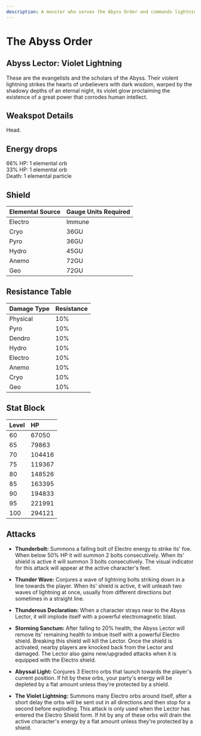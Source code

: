 ```yaml
---
description: A monster who serves the Abyss Order and commands lightning while singing the praises of the darkness..
---
```


# The Abyss Order

## Abyss Lector: Violet Lightning

These are the evangelists and the scholars of the Abyss. Their violent lightning strikes the hearts of unbelievers with dark wisdom, warped by the shadowy depths of an eternal night, its violet glow proclaiming the existence of a great power that corrodes human intellect.

## Weakspot Details

Head. 

## Energy drops

66% HP: 1 elemental orb  
33% HP: 1 elemental orb  
Death: 1 elemental particle  

## Shield

| Elemental Source | Gauge Units Required |
| :--- | :--- |
| Electro | Immune |
| Cryo | 36GU |
| Pyro | 36GU |
| Hydro | 45GU |
| Anemo | 72GU |
| Geo | 72GU |

## Resistance Table

| Damage Type | Resistance |
| :--- | :--- |
| Physical | 10% |
| Pyro | 10% |
| Dendro | 10% |
| Hydro | 10% |
| Electro | 10% |
| Anemo | 10% |
| Cryo | 10% |
| Geo | 10% |

## Stat Block

| Level | HP |
| :--- | :--- |
| 60 | 67050 |
| 65 | 79863 |
| 70 | 104416 |
| 75 | 119367 |
| 80 | 148526 |
| 85 | 163395 |
| 90 | 194833 |
| 95 | 221991 |
| 100 | 294121 |

## Attacks  
* **Thunderbolt:** Summons a falling bolt of Electro energy to strike its' foe. When below 50% HP it will summon 2 bolts consecutively. When its' shield is active it will summon 3 bolts consecutively. The visual indicator for this attack will appear at the active character's feet.

* **Thunder Wave:** Conjures a wave of lightning bolts striking down in a line towards the player. When its' shield is active, it will unleash two waves of lightning at once, usually from different directions but sometimes in a straight line.

* **Thunderous Declaration:** When a character strays near to the Abyss Lector, it will implode itself with a powerful electromagnetic blast.

* **Storming Sanctum:** After falling to 20% health, the Abyss Lector will remove its' remaining health to imbue itself with a powerful Electro shield. Breaking this shield will kill the Lector. Once the shield is activated, nearby players are knocked back from the Lector and damaged. The Lector also gains new/upgraded attacks when it is equipped with the Electro shield.

* **Abyssal Light:** Conjures 3 Electro orbs that launch towards the player's current position. If hit by these orbs, your party's energy will be depleted by a flat amount unless they're protected by a shield.

* **The Violet Lightning:** Summons many Electro orbs around itself, after a short delay the orbs will be sent out in all directions and then stop for a second before exploding. This attack is only used when the Lector has entered the Electro Shield form. If hit by any of these orbs will drain the active character's energy by a flat amount unless they're protected by a shield.
